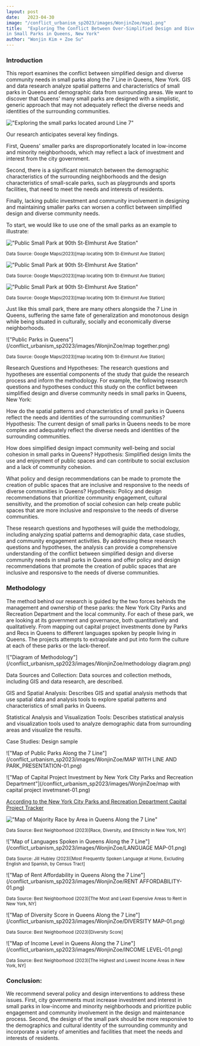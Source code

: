 ```yaml
---
layout: post
date:   2023-04-30
image: "/conflict_urbanism_sp2023/images/WonjinZoe/map1.png"
title:  "Exploring The Conflict Between Over-Simplified Design and Diverse Community Needs 
in Small Parks in Queens, New York"
author: "Wonjin Kim + Zoe Su"
---
```


### Introduction

This report examines the conflict between simplified design and diverse community needs in small parks along the 7 Line in Queens, New York. GIS and data research analyze spatial patterns and characteristics of small parks in Queens and demographic data from surrounding areas. We want to discover that Queens' many small parks are designed with a simplistic, generic approach that may not adequately reflect the diverse needs and identities of the surrounding communities.
 
 
!["Exploring the small parks located around Line 7"](/conflict_urbanism_sp2023/images/WonjinZoe/map2.png)

Our research anticipates several key findings. 


First, Queens' smaller parks are disproportionately located in low-income and minority neighborhoods, which may reflect a lack of investment and interest from the city government. 


Second, there is a significant mismatch between the demographic characteristics of the surrounding neighborhoods and the design characteristics of small-scale parks, such as playgrounds and sports facilities, that need to meet the needs and interests of residents. 


Finally, lacking public investment and community involvement in designing and maintaining smaller parks can worsen a conflict between simplified design and diverse community needs. 



To start, we would like to use one of the small parks as an example to illustrate:

!["Public Small Park at 90th St-Elmhurst Ave Station"](/conflict_urbanism_sp2023/images/WonjinZoe/map3.png)

<sub>Data Source: Google Maps(2023)[map locating 90th St-Elmhurst Ave Station] </sub>


!["Public Small Park at 90th St-Elmhurst Ave Station"](/conflict_urbanism_sp2023/images/WonjinZoe/map4.jpg)

<sub>Data Source: Google Maps(2023)[map locating 90th St-Elmhurst Ave Station] </sub>


!["Public Small Park at 90th St-Elmhurst Ave Station"](/conflict_urbanism_sp2023/images/WonjinZoe/map5.jpg)

<sub>Data Source: Google Maps(2023)[map locating 90th St-Elmhurst Ave Station] </sub>


Just like this small park, there are many others alongside the 7 Line in Queens, suffering the same fate of generalization and monotonous design while being situated in culturally, socially and economically diverse neighborhoods. 

!["Public Parks in Queens"](/conflict_urbanism_sp2023/images/WonjinZoe/map together.png)

<sub>Data Source: Google Maps(2023)[map locating 90th St-Elmhurst Ave Station] </sub>



Research Questions and Hypotheses: 
The research questions and hypotheses are essential components of the study that guide the research process and inform the methodology. For example, the following research questions and hypotheses conduct this study on the conflict between simplified design and diverse community needs in small parks in Queens, New York:

How do the spatial patterns and characteristics of small parks in Queens reflect the needs and identities of the surrounding communities?
Hypothesis: The current design of small parks in Queens needs to be more complex and adequately reflect the diverse needs and identities of the surrounding communities.

How does simplified design impact community well-being and social cohesion in small parks in Queens?
Hypothesis: Simplified design limits the use and enjoyment of public spaces and can contribute to social exclusion and a lack of community cohesion.

What policy and design recommendations can be made to promote the creation of public spaces that are inclusive and responsive to the needs of diverse communities in Queens?
Hypothesis: Policy and design recommendations that prioritize community engagement, cultural sensitivity, and the promotion of social cohesion can help create public spaces that are more inclusive and responsive to the needs of diverse communities.

These research questions and hypotheses will guide the methodology, including analyzing spatial patterns and demographic data, case studies, and community engagement activities. By addressing these research questions and hypotheses, the analysis can provide a comprehensive understanding of the conflict between simplified design and diverse community needs in small parks in Queens and offer policy and design recommendations that promote the creation of public spaces that are inclusive and responsive to the needs of diverse communities.


### Methodology


The method behind our research is guided by the two forces behinds the management and ownership of these parks: the New York City Parks and Recreation Department and the local community. For each of these park, we are looking at its government and governance, both quantitatively and qualitatively. From mapping out capital project investments done by Parks and Recs in Queens to different languages spoken by people living in Queens. The projects attempts to extrapolate and put into form the culture at each of these parks or the lack-thereof. 


!["Diagram of Methodology"](/conflict_urbanism_sp2023/images/WonjinZoe/methodology diagram.png)


Data Sources and Collection: Data sources and collection methods, including GIS and data research, are described. 

GIS and Spatial Analysis: Describes GIS and spatial analysis methods that use spatial data and analysis tools to explore spatial patterns and characteristics of small parks in Queens. 

Statistical Analysis and Visualization Tools: Describes statistical analysis and visualization tools used to analyze demographic data from surrounding areas and visualize the results.

Case Studies: Design sample



!["Map of Public Parks Along the 7 Line"](/conflict_urbanism_sp2023/images/WonjinZoe/MAP WITH LINE AND PARK_PRESENTATION-01.png)


!["Map of Capital Project Investment by New York City Parks and Recreation Department"](/conflict_urbanism_sp2023/images/WonjinZoe/map with capital project invetmsnet-01.png)



[According to the New York City Parks and Recreation Department Capital Project Tracker](https://www.nycgovparks.org/planning-and-building/capital-project-tracker#Queens/)



!["Map of Majority Race by Area in Queens Along the 7 Line"](/conflict_urbanism_sp2023/images/WonjinZoe/RACE-01-01.png)

<sub>Data Source: Best Neighborhood (2023)[Race, Diversity, and Ethnicity in New York, NY] </sub>


!["Map of Languages Spoken in Queens Along the 7 Line"](/conflict_urbanism_sp2023/images/WonjinZoe/LANGUAGE MAP-01.png)

<sub>Data Source: Jill Hubley (2023)[Most Frequently Spoken Language at Home, Excluding English and Spanish, by Census Tract] </sub>


!["Map of Rent Affordability in Queens Along the 7 Line"](/conflict_urbanism_sp2023/images/WonjinZoe/RENT AFFORDABILITY-01.png)

<sub>Data Source: Best Neighborhood (2023)[The Most and Least Expensive Areas to Rent in New York, NY] </sub>


!["Map of Diversity Score in Queens Along the 7 Line"](/conflict_urbanism_sp2023/images/WonjinZoe/DIVERSITY MAP-01.png)

<sub>Data Source: Best Neighborhood (2023)[Diversity Score] </sub>


!["Map of Income Level in Queens Along the 7 Line"](/conflict_urbanism_sp2023/images/WonjinZoe/INCOME LEVEL-01.png)

<sub>Data Source: Best Neighborhood (2023)[The Highest and Lowest Income Areas in New York, NY] </sub>


### Conclusion:
We recommend several policy and design interventions to address these issues. First, city governments must increase investment and interest in small parks in low-income and minority neighborhoods and prioritize public engagement and community involvement in the design and maintenance process. Second, the design of the small park should be more responsive to the demographics and cultural identity of the surrounding community and incorporate a variety of amenities and facilities that meet the needs and interests of residents. 


 

